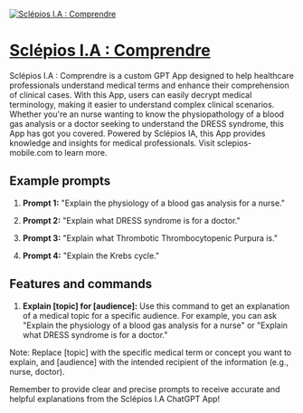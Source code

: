[![Sclépios I.A : Comprendre](https://files.oaiusercontent.com/file-z2bEzIYHm2pVJC2Ph8CCvFUP?se=2123-10-16T08%3A38%3A55Z&sp=r&sv=2021-08-06&sr=b&rscc=max-age%3D31536000%2C%20immutable&rscd=attachment%3B%20filename%3D27df4ef7-023d-42d2-9319-42edc032cb85.png&sig=3FJhFxFp1pnoAQNwNCktsc7qxqYMmIo/avyWDaZaM0A%3D)](https://chat.openai.com/g/g-1dnXrkPTZ-sclepios-i-a-comprendre)

# [Sclépios I.A : Comprendre](https://chat.openai.com/g/g-1dnXrkPTZ-sclepios-i-a-comprendre)

Sclépios I.A : Comprendre is a custom GPT App designed to help healthcare professionals understand medical terms and enhance their comprehension of clinical cases. With this App, users can easily decrypt medical terminology, making it easier to understand complex clinical scenarios. Whether you're an nurse wanting to know the physiopathology of a blood gas analysis or a doctor seeking to understand the DRESS syndrome, this App has got you covered. Powered by Sclépios IA, this App provides knowledge and insights for medical professionals. Visit sclepios-mobile.com to learn more.

## Example prompts

1. **Prompt 1:** "Explain the physiology of a blood gas analysis for a nurse."

2. **Prompt 2:** "Explain what DRESS syndrome is for a doctor."

3. **Prompt 3:** "Explain what Thrombotic Thrombocytopenic Purpura is."

4. **Prompt 4:** "Explain the Krebs cycle."

## Features and commands

1. **Explain [topic] for [audience]:** Use this command to get an explanation of a medical topic for a specific audience. For example, you can ask "Explain the physiology of a blood gas analysis for a nurse" or "Explain what DRESS syndrome is for a doctor."

Note: Replace [topic] with the specific medical term or concept you want to explain, and [audience] with the intended recipient of the information (e.g., nurse, doctor).

Remember to provide clear and precise prompts to receive accurate and helpful explanations from the Sclépios I.A ChatGPT App!